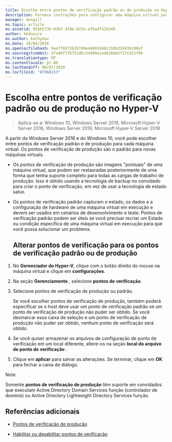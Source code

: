 ```yaml
---
title: Escolha entre pontos de verificação padrão ou de produção no Hyper-V
description: Fornece instruções para configurar uma máquina virtual para usar pontos de verificação padrão ou de produção
manager: dongill
ms.topic: article
ms.assetid: 92bb573b-03b7-470e-b72e-e35edf52b349
author: kbdazure
ms.author: kathydav
ms.date: 10/04/2016
ms.openlocfilehash: 9aeff8371b357d9e4b063d48c310b32843dc00af
ms.sourcegitcommit: dfa48f77b751dbc34409aced628eb2f17c912f08
ms.translationtype: MT
ms.contentlocale: pt-BR
ms.lasthandoff: 08/07/2020
ms.locfileid: "87968153"
---
```

# <a name="choose-between-standard-or-production-checkpoints-in-hyper-v"></a>Escolha entre pontos de verificação padrão ou de produção no Hyper-V

>Aplica-se a: Windows 10, Windows Server 2016, Microsoft Hyper-V Server 2016, Windows Server 2019, Microsoft Hyper-V Server 2019


A partir do Windows Server 2016 e do Windows 10, você pode escolher entre pontos de verificação padrão e de produção para cada máquina virtual. Os pontos de verificação de produção são o padrão para novas máquinas virtuais.

- Os pontos de verificação de produção são imagens "pontuais" de uma máquina virtual, que podem ser restauradas posteriormente de uma forma que tenha suporte completo para todas as cargas de trabalho de produção. Isso é obtido usando a tecnologia de backup no convidado para criar o ponto de verificação, em vez de usar a tecnologia de estado salvo.

- Os pontos de verificação padrão capturam o estado, os dados e a configuração de hardware de uma máquina virtual em execução e devem ser usados em cenários de desenvolvimento e teste. Pontos de verificação padrão podem ser úteis se você precisar recriar um Estado ou condição específica de uma máquina virtual em execução para que você possa solucionar um problema.

  ## <a name="change-checkpoints-to-production-or-standard-checkpoints"></a>Alterar pontos de verificação para os pontos de verificação padrão ou de produção

1.  No **Gerenciador do Hyper-V**, clique com o botão direito do mouse na máquina virtual e clique em **configurações**.

2.  Na seção **Gerenciamento** , selecione **pontos de verificação**.

3.  Selecione pontos de verificação de produção ou padrão.

    Se você escolher pontos de verificação de produção, também poderá especificar se o host deve usar um ponto de verificação padrão se um ponto de verificação de produção não puder ser obtido. Se você desmarcar essa caixa de seleção e um ponto de verificação de produção não puder ser obtido, nenhum ponto de verificação será obtido.

4.  Se você quiser armazenar os arquivos de configuração de ponto de verificação em um local diferente, altere-os na seção **local do arquivo de ponto de verificação** .

5.  Clique em **aplicar** para salvar as alterações. Se terminar, clique em **OK** para fechar a caixa de diálogo.

> [!NOTE]
> Somente **pontos de verificação de produção** têm suporte em convidados que executam Active Directory Domain Services função (controlador de domínio) ou Active Directory Lightweight Directory Services função.

## <a name="additional-references"></a>Referências adicionais

-   [Pontos de verificação de produção](../What-s-new-in-Hyper-V-on-Windows.md#production-checkpoints-new)

-   [Habilitar ou desabilitar pontos de verificação](Enable-or-disable-checkpoints-in-Hyper-V.md)



